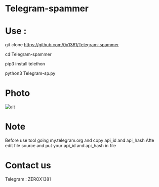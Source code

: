# Telegram-spammer

# Use :

git clone https://github.com/0x1381/Telegram-spammer


cd Telegram-spammer


pip3 install telethon


python3 Telegram-sp.py

# Photo 
![alt](screen.jpg)
# Note

Before use ‌tool going my.telegram.org and copy api_id and api_hash
Afte edit file source and put your api_id and api_hash in file 

# Contact us

Telegram : ZEROX1381
